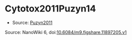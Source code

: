 <a name="material" />

# Cytotox2011Puzyn14
<script type="application/ld+json">
  {
    "@context": "https://schema.org/",
    "@type": "ChemicalSubstance",
    "@id": "https://egonw.github.io/nanowiki/nanowiki14.html#material",
    "http://purl.org/dc/terms/conformsTo":
      {
        "@type": "CreativeWork",
        "@id": "https://bioschemas.org/profiles/ChemicalSubstance/0.4-RELEASE/"
      },
    "identfier": "14",
    "name": "Cytotox2011Puzyn14",
    "url": "https://egonw.github.io/nanowiki/nanowiki14.html#material",
    "sameAs": "http://127.0.0.1/mediawiki/index.php/Special:URIResolver/Cytotox2011Puzyn14"
  }
</script>


* Source: [Puzyn2011](Puzyn2011.md)


Source: NanoWiki 6, doi:[10.6084/m9.figshare.11897205.v1](https://doi.org/10.6084/m9.figshare.11897205.v1)
